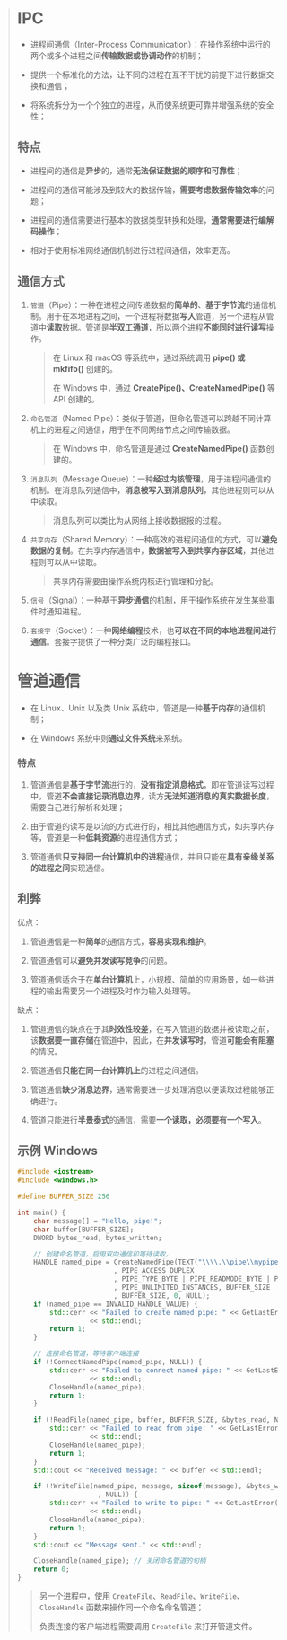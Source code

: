 > # IPC
>
> - 进程间通信（Inter-Process Communication）：在操作系统中运行的两个或多个进程之间**传输数据或协调动作**的机制；
>
> - 提供一个标准化的方法，让不同的进程在互不干扰的前提下进行数据交换和通信；
>
> - 将系统拆分为一个个独立的进程，从而使系统更可靠并增强系统的安全性；
>
> ## 特点
>
> - 进程间的通信是**异步**的，通常**无法保证数据的顺序和可靠性**；
>
> - 进程间的通信可能涉及到较大的数据传输，**需要考虑数据传输效率**的问题；
>
> - 进程间的通信需要进行基本的数据类型转换和处理，**通常需要进行编解码操作**；
>
> - 相对于使用标准网络通信机制进行进程间通信，效率更高。
>
> ## 通信方式
>
> 1. `管道`（Pipe）：一种在进程之间传递数据的**简单的**、**基于字节流**的通信机制。用于在本地进程之间，一个进程将数据**写入**管道，另一个进程从管道中**读取**数据。管道是**半双工通道**，所以两个进程**不能同时进行读写**操作。
>
>    > 在 Linux 和 macOS 等系统中，通过系统调用 **pipe() 或 mkfifo()** 创建的。
>    >
>    > 在 Windows 中，通过 **CreatePipe()、CreateNamedPipe()** 等 API 创建的。
>
> 2. `命名管道`（Named Pipe）：类似于管道，但命名管道可以跨越不同计算机上的进程之间通信，用于在不同网络节点之间传输数据。
>
>    > 在 Windows 中，命名管道是通过 **CreateNamedPipe()** 函数创建的。
>
> 3. `消息队列`（Message Queue）：一种**经过内核管理**，用于进程间通信的机制。在消息队列通信中，**消息被写入到消息队列**，其他进程则可以从中读取。
>
>    > 消息队列可以类比为从网络上接收数据报的过程。
>
> 4. `共享内存`（Shared Memory）：一种高效的进程间通信的方式，可以**避免数据的复制**。在共享内存通信中，**数据被写入到共享内存区域**，其他进程则可以从中读取。
>
>    > 共享内存需要由操作系统内核进行管理和分配。
>
> 5. `信号`（Signal）：一种基于**异步通信**的机制，用于操作系统在发生某些事件时通知进程。
>
> 6. `套接字`（Socket）：一种**网络编程**技术，也**可以在不同的本地进程间进行通信**。套接字提供了一种分类广泛的编程接口。
>
> # 管道通信
>
> - 在 Linux、Unix 以及类 Unix 系统中，管道是一种**基于内存**的通信机制；
>
> - 在 Windows 系统中则**通过文件系统**来系统。
>
> ### 特点
>
> 1. 管道通信是**基于字节流**进行的，**没有指定消息格式**，即在管道读写过程中，管道**不会直接记录消息边界**，读方**无法知道消息的真实数据长度**，需要自己进行解析和处理；
>
> 2. 由于管道的读写是以流的方式进行的，相比其他通信方式，如共享内存等，管道是一种**低耗资源**的进程通信方式；
>
> 3. 管道通信**只支持同一台计算机中的进程**通信，并且只能在**具有亲缘关系的进程之间**实现通信。
>
> ## 利弊
>
> 优点：
>
> 1. 管道通信是一种**简单**的通信方式，**容易实现和维护**。
>
> 2. 管道通信可以**避免并发读写竞争**的问题。
>
> 3. 管道通信适合于在**单台计算机**上，小规模、简单的应用场景，如一些进程的输出需要另一个进程及时作为输入处理等。
>
> 缺点：
>
> 1. 管道通信的缺点在于其**时效性较差**，在写入管道的数据并被读取之前，该**数据要一直存储**在管道中，因此，在**并发读写时**，管道**可能会有阻塞**的情况。
>
> 2. 管道通信**只能在同一台计算机上**的进程之间通信。
>
> 3. 管道通信**缺少消息边界**，通常需要进一步处理消息以便读取过程能够正确进行。
>
> 4. 管道只能进行**半景泰式**的通信，需要**一个读取，必须要有一个写入**。
>
> ## 示例 Windows
>
> ```cpp
> #include <iostream>
> #include <windows.h>
> 
> #define BUFFER_SIZE 256
> 
> int main() {
>     char message[] = "Hello, pipe!";
>     char buffer[BUFFER_SIZE];
>     DWORD bytes_read, bytes_written;
> 
>     // 创建命名管道，启用双向通信和等待读取，
>     HANDLE named_pipe = CreateNamedPipe(TEXT("\\\\.\\pipe\\mypipe") 
>                         , PIPE_ACCESS_DUPLEX
>                         , PIPE_TYPE_BYTE | PIPE_READMODE_BYTE | PIPE_WAIT
>                         , PIPE_UNLIMITED_INSTANCES, BUFFER_SIZE
>                         , BUFFER_SIZE, 0, NULL);
>     if (named_pipe == INVALID_HANDLE_VALUE) {
>         std::cerr << "Failed to create named pipe: " << GetLastError() 
>                   << std::endl;
>         return 1;
>     }
> 
>     // 连接命名管道，等待客户端连接
>     if (!ConnectNamedPipe(named_pipe, NULL)) {
>         std::cerr << "Failed to connect named pipe: " << GetLastError() 
>                   << std::endl;
>         CloseHandle(named_pipe);
>         return 1;
>     }
> 
>     if (!ReadFile(named_pipe, buffer, BUFFER_SIZE, &bytes_read, NULL)) {
>         std::cerr << "Failed to read from pipe: " << GetLastError() 
>                   << std::endl;
>         CloseHandle(named_pipe);
>         return 1;
>     }
>     std::cout << "Received message: " << buffer << std::endl;
> 
>     if (!WriteFile(named_pipe, message, sizeof(message), &bytes_written
>                     , NULL)) {
>         std::cerr << "Failed to write to pipe: " << GetLastError()
>                   << std::endl;
>         CloseHandle(named_pipe);
>         return 1;
>     }
>     std::cout << "Message sent." << std::endl;
> 
>     CloseHandle(named_pipe); // 关闭命名管道的句柄
>     return 0;
> }
> ```
>
> > 另一个进程中，使用 `CreateFile`、`ReadFile`、`WriteFile`、`CloseHandle` 函数来操作同一个命名命名管道；
> >
> > 负责连接的客户端进程需要调用 `CreateFile` 来打开管道文件。

